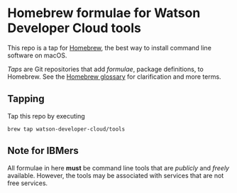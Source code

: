 # Homebrew formulae for Watson Developer Cloud tools

This repo is a tap for [Homebrew](http://brew.sh), the best way to install
command line software on macOS. 

_Taps_ are Git repositories that add _formulae_, package definitions, to Homebrew. 
See the [Homebrew glossary](https://github.com/Homebrew/brew/blob/master/docs/Formula-Cookbook.md#homebrew-terminology)
for clarification and more terms.

## Tapping

Tap this repo by executing

    brew tap watson-developer-cloud/tools

## Note for IBMers

All formulae in here **must** be command line tools that are _publicly_ and _freely_ available.
However, the tools may be associated with services that are not free services.
